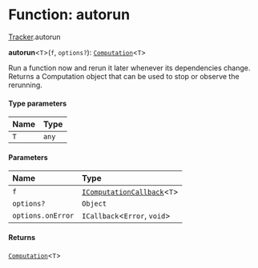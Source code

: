 # Function: autorun

[Tracker](/auto-docs/reactive/modules/Tracker.md).autorun

**autorun**<`T`>(`f`, `options?`): [`Computation`](/auto-docs/reactive/classes/Tracker.Computation.md)<`T`>

Run a function now and rerun it later whenever its dependencies
change. Returns a Computation object that can be used to stop or observe the
rerunning.

#### Type parameters

| Name | Type |
| :------ | :------ |
| `T` | `any` |

#### Parameters

| Name | Type |
| :------ | :------ |
| `f` | [`IComputationCallback`](/auto-docs/reactive/types/Tracker.IComputationCallback.md)<`T`> |
| `options?` | `Object` |
| `options.onError` | `ICallback`<`Error`, `void`> |

#### Returns

[`Computation`](/auto-docs/reactive/classes/Tracker.Computation.md)<`T`>

